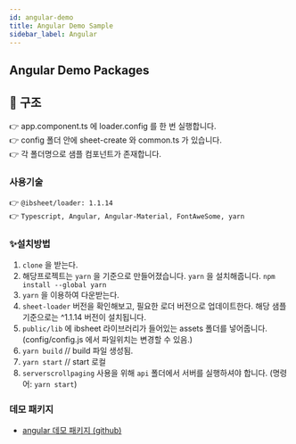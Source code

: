 ```yaml
---
id: angular-demo
title: Angular Demo Sample
sidebar_label: Angular
---
```


## Angular Demo Packages

## 📖 구조

👉 app.component.ts 에 loader.config 를 한 번 실행합니다. <br/>
👉 config 폴더 안에 sheet-create 와 common.ts 가 있습니다. <br/>
👉 각 폴더명으로 샘플 컴포넌트가 존재합니다.

### 사용기술

👉 `@ibsheet/loader: 1.1.14` <br/>
👉 `Typescript, Angular, Angular-Material, FontAweSome, yarn`

### ✨설치방법

1. `clone` 을 받는다.
2. 해당프로젝트는 `yarn` 을 기준으로 만들어졌습니다. `yarn` 을 설치해줍니다. `npm install --global yarn`
3. `yarn` 을 이용하여 다운받는다.
4. `sheet-loader` 버전을 확인해보고, 필요한 로더 버전으로 업데이트한다. 해당 샘플 기준으로는 ^1.1.14 버전이 설치됩니다.
5. `public/lib` 에 ibsheet 라이브러리가 들어있는 assets 폴더를 넣어줍니다. (config/config.js 에서 파일위치는 변경할 수 있음.)
6. `yarn build` // build 파일 생성됨.
7. `yarn start` // start 로컬
8. `serverscrollpaging` 사용을 위해 `api` 폴더에서 서버를 실행하셔야 합니다. (명령어: `yarn start`)


### 데모 패키지

* [angular 데모 패키지 (github)](https://github.com/ibsheet/loader-angular-guide-sample)

